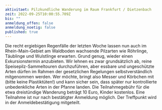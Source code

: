 ```yaml
---
aktivitaet: Pilzkundliche Wanderung im Raum Frankfurt / Dietzenbach
zeit: 2022-09-25T10:00:55.709Z
bis: ""
anmeldung_offen: false
anmeldung_noetig: false
published: true
---
```

Die recht ergiebigen Regenfälle der letzten Woche lassen nun auch im Rhein-Main-Gebiet am Waldboden wachsende Pilzarten wie Röhrlinge, Täublinge und Wulstlinge erwarten. Grund genug, wieder einen Exkursionstermin anzubieten. Wir lehnen es zwar grundsätzlich ab, reine Speisepilz-Sammeltouren durchzuführen, aber essbare und ungeschützte Arten dürfen im Rahmen der gesetzlichen Regelungen selbstverständlich mitgenommen werden. Wer möchte, bringt also Messer und Körbchen mit (bitte keine Plastiktüten!) und kann sicher sein, dass später nur kontrollierte unbedenkliche Arten in der Pfanne landen. Die Teilnahmegebühr für die etwa dreistündige Wanderung beträgt 10 Euro, Kinder kostenlos. Eine Teilnahme ist nur nach bestätigter Anmeldung möglich. Der Treffpunkt wird in der Anmeldebestätigung mitgeteilt.